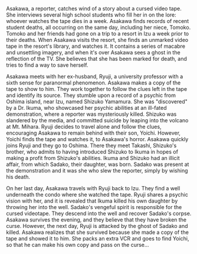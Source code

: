 Asakawa, a reporter, catches wind of a story about a cursed video tape. She interviews several high school students who fill her in on the lore: whoever watches the tape dies in a week. Asakawa finds records of recent student deaths, all occurring on the same day, including her niece, Tomoko. Tomoko and her friends had gone on a trip to a resort in Izu a week prior to their deaths. When Asakawa visits the resort, she finds an unmarked video tape in the resort's library, and watches it. It contains a series of macabre and unsettling imagery, and when it's over Asakawa sees a ghost in the reflection of the TV. She believes that she has been marked for death, and tries to find a way to save herself.

Asakawa meets with her ex-husband, Ryuji, a university professor with a sixth sense for paranormal phenomenon. Asakawa makes a copy of the tape to show to him. They work together to follow the clues left in the tape and identify its source. They stumble upon a record of a psychic from Oshima island, near Izu, named Shizuko Yamamura. She was "discovered" by a Dr. Ikuma, who showcased her psychic abilities at an ill-fated demonstration, where a reporter was mysteriously killed. Shizuko was slandered by the media, and committed suicide by leaping into the volcano at Mt. Mihara. Ryuji decides to travel alone and follow the clues, encouraging Asakawa to remain behind with their son, Yoichi. However, Yoichi finds the tape and watches it, to Asakawa's horror. Asakawa quickly joins Ryuji and they go to Oshima. There they meet Takashi, Shizuko's brother, who admits to having introduced Shizuko to Ikuma in hopes of making a profit from Shizuko's abilities. Ikuma and Shizuko had an illicit affair, from which Sadako, their daughter, was born. Sadako was present at the demonstration and it was she who slew the reporter, simply by wishing his death.

On her last day, Asakawa travels with Ryuji back to Izu. They find a well underneath the condo where she watched the tape. Ryuji shares a psychic vision with her, and it is revealed that Ikuma killed his own daughter by throwing her into the well. Sadako's vengeful spirit is responsible for the cursed videotape. They descend into the well and recover Sadako's corpse. Asakawa survives the evening, and they believe that they have broken the curse. However, the next day, Ryuji is attacked by the ghost of Sadako and killed. Asakawa realizes that she survived because she made a copy of the tape and showed it to him. She packs an extra VCR and goes to find Yoichi, so that he can make his own copy and pass on the curse...